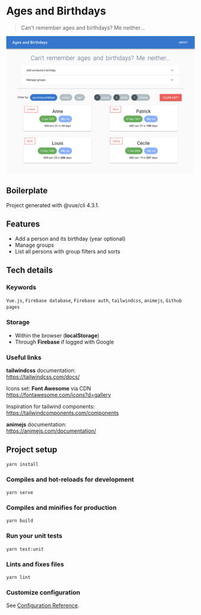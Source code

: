 # Ages and Birthdays

> Can't remember ages and birthdays? Me neither...

![Alt text](screenshot-readme.png?raw=true 'App screenshot')

## Boilerplate

Project generated with @vue/cli 4.3.1.

## Features

- Add a person and its birthday (year optional)
- Manage groups
- List all persons with group filters and sorts

## Tech details

### Keywords

`Vue.js`, `Firebase database`, `Firebase auth`, `tailwindcss`, `animejs`, `Github pages`

### Storage

- Within the browser (**localStorage**)
- Through **Firebase** if logged with Google 

### Useful links

**tailwindcss** documentation:  
https://tailwindcss.com/docs/

Icons set: **Font Awesome** via CDN  
https://fontawesome.com/icons?d=gallery

Inspiration for tailwind components:  
https://tailwindcomponents.com/components

**animejs** documentation:  
https://animejs.com/documentation/

## Project setup

```
yarn install
```

### Compiles and hot-reloads for development

```
yarn serve
```

### Compiles and minifies for production

```
yarn build
```

### Run your unit tests

```
yarn test:unit
```

### Lints and fixes files

```
yarn lint
```

### Customize configuration

See [Configuration Reference](https://cli.vuejs.org/config/).
